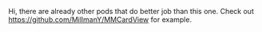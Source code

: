Hi, there are already other pods that do better job than this one. Check out https://github.com/MillmanY/MMCardView for example.
